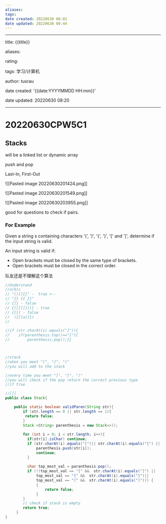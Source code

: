 ```yaml
---
aliases: 
tags: 
date created: 20220630 08:01
date updated: 20220630 09:44
---
```


---

title: {{title}}

aliases:

rating:

tags: 学习/计算机

author: tusrau

date created: '{{date:YYYYMMDD HH:mm}}'

date updated: 20220630 08:20

---

# 20220630CPW5C1

## Stacks

will be a linked list or dynamic array

push and pop

Last-In, First-Out

![[Pasted image 20220630201424.png]]

![[Pasted image 20220630201549.png]]

![[Pasted image 20220630203955.png]]

good for questions to check if pairs.

### For Example

Given a string s containing characters '(', ')', '{', '}', '\[' and ']', determine if the input string is valid.

An input string is valid if:

- Open brackets must be closed by the same type of brackets.
- Open brackets must be closed in the correct order.

队友还是不理解这个算法

```java
//Understand
//a(b)c
// "()[]{}" -  true <--
// "{} {{ }}" 
// {[} - false 
// {([[[]]])} - true  
// {[}] - false
//  ({[[a]]})
// 

//if (str.charAt(i).equals("]")){
//    if(parenthesis.top()=="["){
//        parenthesis.pop();}}



//stack
//when you meet "[", "{", "("
//you will add to the stack

//every time you meet "]", "}", ")"
//you will check if the pop return the correct previous type
//if true

//[][
public class Stack{

    public static boolean validParen(String str){
        if (str.length == 0 || str.length == 1){
         return false; 
        }
        Stack <String> parenthesis = new Stack<>();
        
        for (int i = 0; i < str.length; i++){
          if(str[i].isChar) continue;
          if (str.charAt(i).equals("[")|| str.charAt(i).equals("{") || str.charAt(i).equals("(")){
              parenthesis.push(str[i]);
              continue;
          } 
          
          char top_most_val = paranthesis.pop();
          if (!(top_most_val == "[" &&  str.charAt(i).equals("]") || 
              top_most_val == "{" &&  str.charAt(i).equals("}")||  
              top_most_val == "(" &&  str.charAt(i).equals(")"))) {
              {
                  return false;
              } 
        }
        // check if stack is empty
        return true;
     }
}

```
